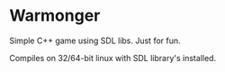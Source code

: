 Warmonger
======

Simple C++ game using SDL libs. Just for fun.

Compiles on 32/64-bit linux with SDL library's installed.
